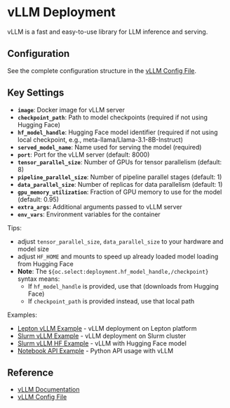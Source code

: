 # vLLM Deployment

vLLM is a fast and easy-to-use library for LLM inference and serving.

## Configuration

See the complete configuration structure in the [vLLM Config File](../../../../packages/nemo-evaluator-launcher/src/nemo_evaluator_launcher/configs/deployment/vllm.yaml).

## Key Settings

- **`image`**: Docker image for vLLM server
- **`checkpoint_path`**: Path to model checkpoints (required if not using Hugging Face)
- **`hf_model_handle`**: Hugging Face model identifier (required if not using local checkpoint, e.g., meta-llama/Llama-3.1-8B-Instruct)
- **`served_model_name`**: Name used for serving the model (required)
- **`port`**: Port for the vLLM server (default: 8000)
- **`tensor_parallel_size`**: Number of GPUs for tensor parallelism (default: 8)
- **`pipeline_parallel_size`**: Number of pipeline parallel stages (default: 1)
- **`data_parallel_size`**: Number of replicas for data parallelism (default: 1)
- **`gpu_memory_utilization`**: Fraction of GPU memory to use for the model (default: 0.95)
- **`extra_args`**: Additional arguments passed to vLLM server
- **`env_vars`**: Environment variables for the container

Tips:
- adjust `tensor_parallel_size`, `data_parallel_size` to your hardware and model size
- adjust `HF_HOME` and mounts to speed up already loaded model loading from Hugging Face
- **Note**: The `${oc.select:deployment.hf_model_handle,/checkpoint}` syntax means:
  - If `hf_model_handle` is provided, use that (downloads from Hugging Face)
  - If `checkpoint_path` is provided instead, use that local path

Examples:
- [Lepton vLLM Example](https://github.com/NVIDIA-NeMo/Evaluator/tree/main/packages/nemo-evaluator-launcher/examples/lepton_vllm_llama_3_1_8b_instruct.yaml) - vLLM deployment on Lepton platform
- [Slurm vLLM Example](https://github.com/NVIDIA-NeMo/Evaluator/tree/main/packages/nemo-evaluator-launcher/examples/slurm_llama_3_1_8b_instruct.yaml) - vLLM deployment on Slurm cluster
- [Slurm vLLM HF Example](https://github.com/NVIDIA-NeMo/Evaluator/tree/main/packages/nemo-evaluator-launcher/examples/slurm_llama_3_1_8b_instruct_hf.yaml) - vLLM with Hugging Face model
- [Notebook API Example](https://github.com/NVIDIA-NeMo/Evaluator/tree/main/packages/nemo-evaluator-launcher/examples/notebooks/nemo-evaluator-launcher-api.ipynb) - Python API usage with vLLM


## Reference

- [vLLM Documentation](https://docs.vllm.ai/en/latest/)
- [vLLM Config File](../../../../packages/nemo-evaluator-launcher/src/nemo_evaluator_launcher/configs/deployment/vllm.yaml)
